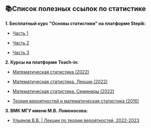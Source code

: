 ## 📚Список полезных ссылок по статистике

**1. Бесплатный курс "Основы статистики" на платформе Stepik:**

* [Часть 1](https://stepik.org/course/76/promo)

* [Часть 2](https://stepik.org/course/524/promo)

* [Часть 3](https://stepik.org/course/2152/promo)

**2. Курсы на платформе Teach-in:**

* [Математическая статистика (2022)](https://teach-in.ru/course/mathematical-statistics-chulichkov2)

* [Математическая статистика. Лекции (2022)](https://teach-in.ru/course/math-statistics-lectures-shabanov/lecture)

* [Математическая статистика. Семинары (2022)](https://teach-in.ru/course/math-statistics-seminars-ryadnova)

* [Теория вероятностей и математическая статистика (2016)](https://teach-in.ru/course/tvims)

**3. ВМК МГУ имени М.В. Ломоносова:**

* [Ульянов В.В. | Лекции по теории вероятностей, 2022-2023](https://youtube.com/playlist?list=PLhe7c-LCgl4I18jAN4BWEJlSlfNSb_UjI)

